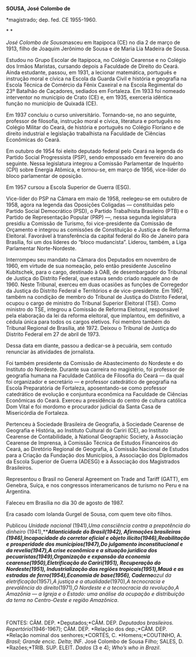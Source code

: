 **SOUSA, José Colombo de**

\*magistrado; dep. fed. CE 1955-1960.

* *

*José Colombo de Sousa*nasceu em Itapipoca (CE) no dia 2 de março de
1913, filho de Joaquim Jerônimo de Sousa e de Maria Lia Madeira de
Sousa.

Estudou no Grupo Escolar de Itapipoca, no Colégio Cearense e no Colégio
dos Irmãos Maristas, cursando depois a Faculdade de Direito do Ceará.
Ainda estudante, passou, em 1931, a lecionar matemática, português e
instrução moral e cívica na Escola da Guarda Civil e história e
geografia na Escola Técnica de Comércio da Fênix Caxeiral e na Escola
Regimental do 23º Batalhão de Caçadores, sediados em Fortaleza. Em 1933
foi nomeado interventor no município de Crato (CE) e, em 1935, exerceria
idêntica função no município de Quixadá (CE).

Em 1937 concluiu o curso universitário. Tornando-se, no ano seguinte,
professor de filosofia, instrução moral e cívica, literatura e português
no Colégio Militar do Ceará, de história e português no Colégio Floriano
e de direito industrial e legislação trabalhista na Faculdade de
Ciências Econômicas do Ceará.

Em outubro de 1954 foi eleito deputado federal pelo Ceará na legenda do
Partido Social Progressista (PSP), sendo empossado em fevereiro do ano
seguinte. Nessa legislatura integrou a Comissão Parlamentar de Inquérito
(CPI) sobre Energia Atômica, e tornou-se, em março de 1956, vice-líder
do bloco parlamentar de oposição.

Em 1957 cursou a Escola Superior de Guerra (ESG).

Vice-líder do PSP na Câmara em maio de 1958, reelegeu-se em outubro de
1958, agora na legenda das Oposições Coligadas — constituídas pelo
Partido Social Democrático (PSD), o Partido Trabalhista Brasileiro (PTB)
e o Partido de Representação Popular (PRP) —, nessa segunda legislatura
presidiu a Comissão de Turismo, foi vice-presidente da Comissão de
Orçamento e integrou as comissões de Constituição e Justiça e de Reforma
Eleitoral. Favorável à transferência da capital federal do Rio de
Janeiro para Brasília, foi um dos líderes do “bloco mudancista”.
Liderou, também, a Liga Parlamentar Norte-Nordeste.

Interrompeu seu mandato na Câmara dos Deputados em novembro de 1960, em
virtude de sua nomeação, pelo então presidente Juscelino Kubitschek,
para o cargo, destinado à OAB, de desembargador do Tribunal de Justiça
do Distrito Federal, que estava sendo criado naquele ano de 1960. Neste
Tribunal, exerceu em duas ocasiões as funções de Corregedor da Justiça
do Distrito Federal e Territórios e de vice-presidente. Em 1967, também
na condição de membro do Tribunal de Justiça do Distrito Federal, ocupou
o cargo de ministro do Tribunal Superior Eleitoral (TSE). Como ministro
do TSE, integrou a Comissão de Reforma Eleitoral, responsável pela
elaboração da lei da reforma eleitoral, que implantou, em definitivo, a
cédula única para todos os cargos eletivos. Foi membro também do
Tribunal Regional de Brasília, até 1972. Deixou o Tribunal de Justiça do
Distrito Federal em 27 de abril de 1973.

Dessa data em diante, passou a dedicar-se à pecuária, sem contudo
renunciar às atividades de jornalista.

Foi também presidente da Comissão de Abastecimento do Nordeste e do
Instituto do Nordeste. Durante sua carreira no magistério, foi professor
de geografia humana na Faculdade Católica de Filosofia do Ceará — da
qual foi organizador e secretário — e professor catedrático de geografia
na Escola Preparatória de Fortaleza, aposentando-se como professor
catedrático de evolução e conjuntura econômica na Faculdade de Ciências
Econômicas do Ceará. Exerceu a presidência do centro de cultura católica
Dom Vital e foi mordomo e procurador judicial da Santa Casa de
Misericórdia de Fortaleza.

Pertenceu à Sociedade Brasileira de Geografia, à Sociedade Cearense de
Geografia e História, ao Instituto Cultural do Cariri (CE), ao Instituto
Cearense de Contabilidade, à National Geographic Society, à Associação
Cearense de Imprensa, à Comissão Técnica de Estudos Financeiros do
Ceará, ao Diretório Regional de Geografia, à Comissão Nacional de
Estudos para a Criação da Fundação dos Municípios, à Associação dos
Diplomados da Escola Superior de Guerra (ADESG) e à Associação dos
Magistrados Brasileiros.

Representou o Brasil no General Agreement on Trade and Tariff (GATT), em
Genebra, Suíça, e nos congressos interamericanos de turismo no Peru e na
Argentina.

Faleceu em Brasília no dia 30 de agosto de 1987.

Era casado com Iolanda Gurgel de Sousa, com quem teve oito filhos.

Publicou *Unidade nacional* (1941),*Uma consciência contra a prepotência
do dinheiro* (1941),*******Atlanticidade do Brasil*(1942), *Afirmações
brasileiras* (1946),*Incapacidade do corretor oficial e objeto
ilícito*(1946),*Reabilitação e prosperidade dos municípios*(1947),*Do
julgamento inconstitucional e da revelia*(1947),*A crise econômica e a
situação jurídica dos pecuaristas*(1949),*Organização e expansão da
economia cearense*(1950),*Eletrificação do Cariri*(1951), *Recuperação
do Nordeste*(1951), *Industrialização das regiões tropicais*(1951),*Mauá
e as estradas de ferro*(1954),*Economia de* *base*(1956),
*Caderno****azul da eletrificação*(1957),*A justiça e a
atualidade*(1970),*A tecnocracia e prevalência do direito*(1971),*O
Nordeste e a tecnocracia da revolução*,*A Amazônia — a Igreja e o
Estado: uma análise da ocupação e distribuição da terra no Centro-Oeste
e região Amazônica*.

 

FONTES: CÂM. DEP. *Deputados;*CÂM. DEP. *Deputados brasileiros.
Repertório*(1946-1967); CÂM. DEP. *Relação dos dep.;*CÂM. DEP. *Relação
nominal dos senhores;*CORTÉS, C. *Homens;*COUTINHO, A. *Brasil; Grande
encic. Delta*; INF. José Colombo de Sousa Filho; SALES, D.
*Razões;*TRIB. SUP. ELEIT. *Dados* (3 e 4); *Who’s who in Brazil*.

 

 

